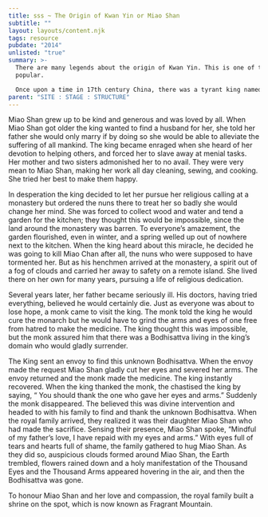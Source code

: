 ```yaml
---
title: sss ~ The Origin of Kwan Yin or Miao Shan
subtitle: ""
layout: layouts/content.njk
tags: resource
pubdate: "2014"
unlisted: "true"
summary: >-
  There are many legends about the origin of Kwan Yin. This is one of the most
  popular.

  Once upon a time in 17th century China, there was a tyrant king named Miao Zhang who had no respect for religion. He had three daughters, of which the youngest was named Miao Shan. At the time of Miao Shan’s birth the Earth trembled and wonderful fragrance of flower blossoms sprang up around the land. The people of the kingdom said that they saw the signs of a holy incarnation on her body...
parent: "SITE : STAGE : STRUCTURE"
---
```


Miao Shan grew up to be kind and generous and was loved by all. When Miao Shan got older the king wanted to find a husband for her, she told her father she would only marry if by doing so she would be able to alleviate the suffering of all mankind. The king became enraged when she heard of her devotion to helping others, and forced her to slave away at menial tasks. Her mother and two sisters admonished her to no avail. They were very mean to Miao Shan, making her work all day cleaning, sewing, and cooking. She tried her best to make them happy.

In desperation the king decided to let her pursue her religious calling at a monastery but ordered the nuns there to treat her so badly she would change her mind. She was forced to collect wood and water and tend a garden for the kitchen; they thought this would be impossible, since the land around the monastery was barren. To everyone’s amazement, the garden flourished, even in winter, and a spring welled up out of nowhere next to the kitchen. When the king heard about this miracle, he decided he was going to kill Miao Chan after all, the nuns who were supposed to have tormented her. But as his henchmen arrived at the monastery, a spirit out of a fog of clouds and carried her away to safety on a remote island. She lived there on her own for many years, pursuing a life of religious dedication.

Several years later, her father became seriously ill. His doctors, having tried everything, believed he would certainly die. Just as everyone was about to lose hope, a monk came to visit the king. The monk told the king he would cure the monarch but he would have to grind the arms and eyes of one free from hatred to make the medicine. The king thought this was impossible, but the monk assured him that there was a Bodhisattva living in the king’s domain who would gladly surrender.

The King sent an envoy to find this unknown Bodhisattva. When the envoy made the request Miao Shan gladly cut her eyes and severed her arms. The envoy returned and the monk made the medicine. The king instantly recovered. When the king thanked the monk, the chastised the king by saying, “ You should thank the one who gave her eyes and arms.” Suddenly the monk disappeared. The believed this was divine intervention and headed to with his family to find and thank the unknown Bodhisattva. When the royal family arrived, they realized it was their daughter Miao Shan who had made the sacrifice. Sensing their presence, Miao Shan spoke, “Mindful of my father’s love, I have repaid with my eyes and arms.” With eyes full of tears and hearts full of shame, the family gathered to hug Miao Shan. As they did so, auspicious clouds formed around Miao Shan, the Earth trembled, flowers rained down and a holy manifestation of the Thousand Eyes and the Thousand Arms appeared hovering in the air, and then the Bodhisattva was gone.

To honour Miao Shan and her love and compassion, the royal family built a shrine on the spot, which is now known as Fragrant Mountain.
